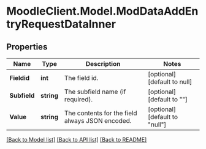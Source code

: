 # MoodleClient.Model.ModDataAddEntryRequestDataInner

## Properties

Name | Type | Description | Notes
------------ | ------------- | ------------- | -------------
**Fieldid** | **int** | The field id. | [optional] [default to null]
**Subfield** | **string** | The subfield name (if required). | [optional] [default to ""]
**Value** | **string** | The contents for the field always JSON encoded. | [optional] [default to "null"]

[[Back to Model list]](../README.md#documentation-for-models) [[Back to API list]](../README.md#documentation-for-api-endpoints) [[Back to README]](../README.md)

